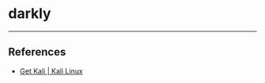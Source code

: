 # darkly


---
## References
- [Get Kali | Kali Linux](https://www.kali.org/get-kali/#kali-installer-images)